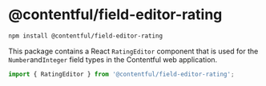 # @contentful/field-editor-rating

```bash
npm install @contentful/field-editor-rating
```

This package contains a React `RatingEditor` component that is used for the `Number`and`Integer` field types in the Contentful web application.

```js
import { RatingEditor } from '@contentful/field-editor-rating';
```
